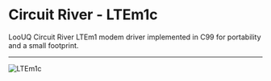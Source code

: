 # Circuit River - LTEm1c 

LooUQ Circuit River
LTEm1 modem driver implemented in C99 for portability and a small footprint.

----

![LTEm1c](https://drive.google.com/uc?id=1PMFjFoy0ToDR7PuwlXjVdbManJMVNh15)

